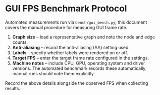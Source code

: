 # GUI FPS Benchmark Protocol

Automated measurements run via `bench/gui_bench.py`; this document
covers the manual procedure for measuring GUI frame rate.

1. **Graph size** – load a representative graph and note the node and edge counts.
2. **Anti-aliasing** – record the anti-aliasing (AA) setting used.
3. **Labels** – specify whether labels were rendered on or off.
4. **Target FPS** – enter the target frame rate configured in the settings.
5. **Machine notes** – include CPU, GPU, operating system and driver
   versions. The automated benchmark records these automatically; manual
   runs should note them explicitly.

Record the above details alongside the observed FPS when collecting results.
